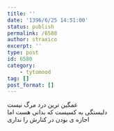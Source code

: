 ```yaml
---
title: ''
date: '1396/6/25 14:51:00'
status: publish
permalink: /6580
author: straxico
excerpt: ''
type: post
id: 6580
category:
    - tytomood
tag: []
post_format: []
---
```

غمگین ترین درد مرگ نیست  
دلبستگی به کسیست که بدانی هست اما  
اجازه ی بودن در کنارش را نداری